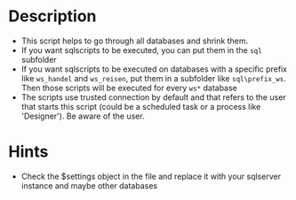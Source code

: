 # Description

* This script helps to go through all databases and shrink them.
* If you want sqlscripts to be executed, you can put them in the `sql` subfolder
* If you want sqlscripts to be executed on databases with a specific prefix like `ws_handel` and `ws_reisen`, put them in a subfolder like `sql\prefix_ws`. Then those scripts will be executed for every `ws*` database
* The scripts use trusted connection by default and that refers to the user that starts this script (could be a scheduled task or a process like 'Designer'). Be aware of the user.

# Hints

* Check the $settings object in the file and replace it with your sqlserver instance and maybe other databases